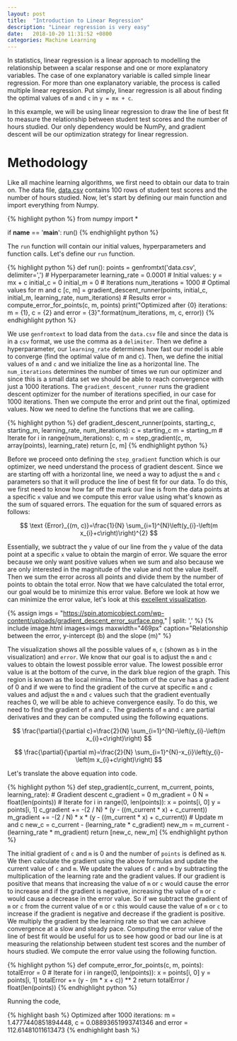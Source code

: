 ```yaml
---
layout: post
title:  "Introduction to Linear Regression"
description: "Linear regression is very easy"
date:   2018-10-20 11:31:52 +0800
categories: Machine Learning
---
```

In statistics, linear regression is a linear approach to modelling the relationship between a scalar response and one or more explanatory variables. The case of one explanatory variable is called simple linear regression. For more than one explanatory variable, the process is called multiple linear regression. Put simply, linear regression is all about finding the optimal values of `m` and `c`  in `y = mx + c`. 

In this example, we will be using linear regression to draw the line of best fit to measure the relationship between student test scores and the number of hours studied. Our only dependency would be NumPy, and gradient descent will be our optimization strategy for linear regression.

# Methodology

Like all machine learning algorithms, we first need to obtain our data to train on. The data file, [data.csv](https://raw.githubusercontent.com/nikhilraghava/numpy-linear-regression/master/data.csv) contains 100 rows of student test scores and the number of hours studied. Now, let's start by defining our main function and import everything from Numpy.

{% highlight python %}
from numpy import *

if __name__ == '__main__':
    run()
{% endhighlight python %}

The `run` function will contain our initial values, hyperparameters and function calls. Let's define our `run` function.

{% highlight python %}
def run():
    points = genfromtxt('data.csv', delimiter=',')
    # Hyperparameter
    learning_rate = 0.0001
    # Initial values: y = mx + c
    initial_c = 0
    initial_m = 0
    # Iterations
    num_iterations = 1000
    # Optimal values for m and c
    [c, m] = gradient_descent_runner(points, initial_c, initial_m, learning_rate, num_iterations)
    # Results
    error = compute_error_for_points(c, m, points)
    print("Optimized after {0} iterations: m = {1}, c = {2} and error = {3}".format(num_iterations, m, c, error))
{% endhighlight python %}

We use `genfromtext` to load data from the `data.csv` file and since the data is in a `csv` format, we use the comma as a `delimiter`. Then we define a hyperparameter, our `learning_rate` determines how fast our model is able to converge (find the optimal value of m and c). Then, we define the initial values of `m` and `c` and we initialize the line as a horizontal line. The `num_iterations` determines the number of times we run our optimizer and since this is a small data set we should be able to reach convergence with just a 1000 iterations. The `gradient_descent_runner` runs the gradient descent optimizer for the number of iterations specified, in our case for 1000 iterations. Then we compute the error and print out the final, optimized values. Now we need to define the functions that we are calling.

{% highlight python %}
def gradient_descent_runner(points, starting_c, starting_m, learning_rate, num_iterations):
    c = starting_c
    m = starting_m
    # Iterate
    for i in range(num_iterations):
        c, m = step_gradient(c, m, array(points), learning_rate)
    return [c, m]
{% endhighlight python %}

Before we proceed onto defining the `step_gradient` function which is our optimizer, we need understand the process of gradient descent. Since we are starting off with a horizontal line, we need a way to adjust the `m` and `c` parameters so that it will produce the line of best fit for our data. To do this, we first need to know how far off the mark our line is from the data points at a specific `x` value and we compute this error value using what's known as the sum of squared errors. The equation for the sum of squared errors as follows:

$$
\text {Error}_{(m, c)}=\frac{1}{N} \sum_{i=1}^{N}\left(y_{i}-\left(m x_{i}+c\right)\right)^{2}
$$

Essentially, we subtract the `y` value of our line from the `y` value of the data point at a specific `x` value to obtain the margin of error. We square the error because we only want positive values when we sum and also because we are only interested in the magnitude of the value and not the value itself. Then we sum the error across all points and divide them by the number of points to obtain the total error. Now that we have calculated the total error, our goal would be to minimize this error value. Before we look at how we can minimize the error value, let's look at this [excellent visualization](https://spin.atomicobject.com/2014/06/24/gradient-descent-linear-regression).

{% assign imgs = "https://spin.atomicobject.com/wp-content/uploads/gradient_descent_error_surface.png," | split: ',' %}
{% include image.html images=imgs maxwidth="469px" caption="Relationship between the error, y-intercept (b) and the slope (m)" %}<br class="img">

The visualization shows all the possible values of `m`, `c` (shown as `b` in the visualization) and `error`. We know that our goal is to adjust the `m` and `c` values to obtain the lowest possible error value. The lowest possible error value is at the bottom of the curve, in the dark blue region of the graph. This region is known as the local minima. The bottom of the curve has a gradient of 0 and if we were to find the gradient of the curve at specific `m` and `c` values and adjust the `m` and `c` values such that the gradient eventually reaches 0, we will be able to achieve convergence easily. To do this, we need to find the gradient of `m` and `c`. The gradients of `m` and `c` are partial derivatives and they can be computed using the following equations.

$$
\frac{\partial}{\partial c}=\frac{2}{N} \sum_{i=1}^{N}-\left(y_{i}-\left(m x_{i}+c\right)\right)
$$

$$
\frac{\partial}{\partial m}=\frac{2}{N} \sum_{i=1}^{N}-x_{i}\left(y_{i}-\left(m x_{i}+c\right)\right)
$$

Let's translate the above equation into code.

{% highlight python %}
def step_gradient(c_current, m_current, points, learning_rate):
    # Gradient descent
    c_gradient = 0
    m_gradient = 0
    N = float(len(points))
    # Iterate
    for i in range(0, len(points)):
        x = points[i, 0]
        y = points[i, 1]
        c_gradient += -(2 / N) * (y - ((m_current * x) + c_current))
        m_gradient += -(2 / N) * x * (y - ((m_current * x) + c_current))
    # Update m and c
    new_c = c_current - (learning_rate * c_gradient)
    new_m = m_current - (learning_rate * m_gradient)
    return [new_c, new_m]
{% endhighlight python %}

The initial gradient of `c` and `m` is 0 and the number of `points` is defined as `N`. We then calculate the gradient using the above formulas and update the current value of `c` and `m`. We update the values of `c` and `m` by subtracting the multiplication of the learning rate and the gradient values. If our gradient is positive that means that increasing the value of `m` or `c` would cause the error to increase and if the gradient is negative, increasing the value of `m` or `c` would cause a decrease in the error value. So if we subtract the gradient of `m` or `c` from the current value of `m` or `c` this would cause the value of `m` or `c` to increase if the gradient is negative and decrease if the gradient is positive. We multiply the gradient by the learning rate so that we can achieve convergence at a slow and steady pace. Computing the error value of the line of best fit would be useful for us to see how good or bad our line is at measuring the relationship between student test scores and the number of hours studied. We compute the error value using the following function.

{% highlight python %}
def compute_error_for_points(c, m, points):
    totalError = 0
    # Iterate
    for i in range(0, len(points)):
        x = points[i, 0]
        y = points[i, 1]
        totalError += (y - (m * x + c)) ** 2
    return totalError / float(len(points))
{% endhighlight python %} 

Running the code,

{% highlight bash %}
Optimized after 1000 iterations: m = 1.4777440851894448, c = 0.08893651993741346 and error = 112.61481011613473
{% endhighlight bash %}
